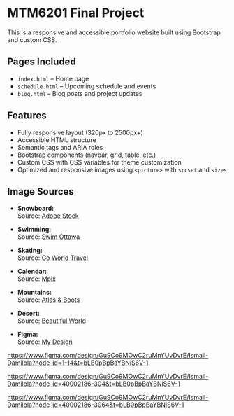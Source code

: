 # MTM6201 Final Project

This is a responsive and accessible portfolio website built using Bootstrap and custom CSS.

## Pages Included

- `index.html` – Home page
- `schedule.html` – Upcoming schedule and events
- `blog.html` – Blog posts and project updates

## Features

- Fully responsive layout (320px to 2500px+)
- Accessible HTML structure
- Semantic tags and ARIA roles
- Bootstrap components (navbar, grid, table, etc.)
- Custom CSS with CSS variables for theme customization
- Optimized and responsive images using `<picture>` with `srcset` and `sizes`

## Image Sources

- **Snowboard:**  
  Source: [Adobe Stock](https://stock.adobe.com/ca/search?k=snowboarding)

- **Swimming:**  
  Source: [Swim Ottawa](https://swimottawa.ca/pages/our-programmes)

- **Skating:**  
  Source: [Go World Travel](https://www.goworldtravel.com/ottawa-skating-the-rideau-canal/)

- **Calendar:**  
  Source: [Mpix](https://www.mpix.com/calendars/wall-calendars?srsltid=AfmBOoq2h54VsiO7UYnnqHgcluRO2KB_S3QS7ewvOi6CouaUGX8YqX2w)

- **Mountains:**  
  Source: [Atlas & Boots](https://www.atlasandboots.com/travel-blog/most-beautiful-mountains-in-the-world/)

- **Desert:**  
  Source: [Beautiful World](https://www.beautifulworld.com/africa/algeria/sahara-desert/)

- **Figma:**  
  Source: [My Design](https://www.figma.com/proto/Gu9Co9MOwC2ruMnYUvDvrE/Ismail-Damilola?node-id=40002226-13775&p=f&t=J8uC6ut1yIHXrieg-1&scaling=scale-down&content-scaling=fixed&page-id=40002186%3A3064&starting-point-node-id=40002226%3A13775)

https://www.figma.com/design/Gu9Co9MOwC2ruMnYUvDvrE/Ismail-Damilola?node-id=1-14&t=bLB0pBpBaYBNiS6V-1

https://www.figma.com/design/Gu9Co9MOwC2ruMnYUvDvrE/Ismail-Damilola?node-id=40002186-304&t=bLB0pBpBaYBNiS6V-1

https://www.figma.com/design/Gu9Co9MOwC2ruMnYUvDvrE/Ismail-Damilola?node-id=40002186-3064&t=bLB0pBpBaYBNiS6V-1
